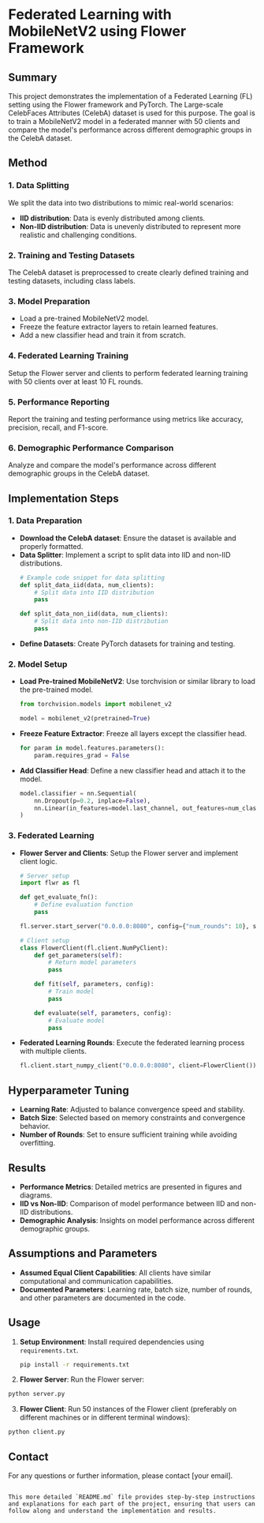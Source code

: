 # Federated Learning with MobileNetV2 using Flower Framework

## Summary
This project demonstrates the implementation of a Federated Learning (FL) setting using the Flower framework and PyTorch. The Large-scale CelebFaces Attributes (CelebA) dataset is used for this purpose. The goal is to train a MobileNetV2 model in a federated manner with 50 clients and compare the model's performance across different demographic groups in the CelebA dataset.

## Method
### 1. Data Splitting
We split the data into two distributions to mimic real-world scenarios:
- **IID distribution**: Data is evenly distributed among clients.
- **Non-IID distribution**: Data is unevenly distributed to represent more realistic and challenging conditions.

### 2. Training and Testing Datasets
The CelebA dataset is preprocessed to create clearly defined training and testing datasets, including class labels.

### 3. Model Preparation
- Load a pre-trained MobileNetV2 model.
- Freeze the feature extractor layers to retain learned features.
- Add a new classifier head and train it from scratch.

### 4. Federated Learning Training
Setup the Flower server and clients to perform federated learning training with 50 clients over at least 10 FL rounds.

### 5. Performance Reporting
Report the training and testing performance using metrics like accuracy, precision, recall, and F1-score.

### 6. Demographic Performance Comparison
Analyze and compare the model's performance across different demographic groups in the CelebA dataset.

## Implementation Steps
### 1. Data Preparation
- **Download the CelebA dataset**: Ensure the dataset is available and properly formatted.
- **Data Splitter**: Implement a script to split data into IID and non-IID distributions.
  ```python
  # Example code snippet for data splitting
  def split_data_iid(data, num_clients):
      # Split data into IID distribution
      pass

  def split_data_non_iid(data, num_clients):
      # Split data into non-IID distribution
      pass
  ```
- **Define Datasets**: Create PyTorch datasets for training and testing.

### 2. Model Setup
- **Load Pre-trained MobileNetV2**: Use torchvision or similar library to load the pre-trained model.
  ```python
  from torchvision.models import mobilenet_v2

  model = mobilenet_v2(pretrained=True)
  ```
- **Freeze Feature Extractor**: Freeze all layers except the classifier head.
  ```python
  for param in model.features.parameters():
      param.requires_grad = False
  ```
- **Add Classifier Head**: Define a new classifier head and attach it to the model.
  ```python
  model.classifier = nn.Sequential(
      nn.Dropout(p=0.2, inplace=False),
      nn.Linear(in_features=model.last_channel, out_features=num_classes, bias=True)
  )
  ```

### 3. Federated Learning
- **Flower Server and Clients**: Setup the Flower server and implement client logic.
  ```python
  # Server setup
  import flwr as fl

  def get_evaluate_fn():
      # Define evaluation function
      pass

  fl.server.start_server("0.0.0.0:8080", config={"num_rounds": 10}, strategy=strategy)

  # Client setup
  class FlowerClient(fl.client.NumPyClient):
      def get_parameters(self):
          # Return model parameters
          pass

      def fit(self, parameters, config):
          # Train model
          pass

      def evaluate(self, parameters, config):
          # Evaluate model
          pass
  ```
- **Federated Learning Rounds**: Execute the federated learning process with multiple clients.
  ```python
  fl.client.start_numpy_client("0.0.0.0:8080", client=FlowerClient())
  ```

## Hyperparameter Tuning
- **Learning Rate**: Adjusted to balance convergence speed and stability.
- **Batch Size**: Selected based on memory constraints and convergence behavior.
- **Number of Rounds**: Set to ensure sufficient training while avoiding overfitting.

## Results
- **Performance Metrics**: Detailed metrics are presented in figures and diagrams.
- **IID vs Non-IID**: Comparison of model performance between IID and non-IID distributions.
- **Demographic Analysis**: Insights on model performance across different demographic groups.

## Assumptions and Parameters
- **Assumed Equal Client Capabilities**: All clients have similar computational and communication capabilities.
- **Documented Parameters**: Learning rate, batch size, number of rounds, and other parameters are documented in the code.

## Usage
1. **Setup Environment**: Install required dependencies using `requirements.txt`.
   ```bash
   pip install -r requirements.txt
   ```

2. **Flower Server**: Run the Flower server:
```bash
python server.py
```

3. **Flower Client**: Run 50 instances of the Flower client (preferably on different machines or in different terminal windows):
```bash
python client.py
```

## Contact
For any questions or further information, please contact [your email].

```

This more detailed `README.md` file provides step-by-step instructions and explanations for each part of the project, ensuring that users can follow along and understand the implementation and results.
```